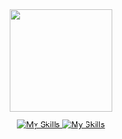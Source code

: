 
<div align="center">
  <a href="https://github.com/gjovs/">
  <img height="180em" src="https://streak-stats.demolab.com/?user=gjovs&theme=kacho_ga&hide_border=true&border_radius=18&locale=pt_BR&date_format=j%2Fn%5B%2FY%5D"/>
</div>

<div align="center" width="180em">
  
  ![My Skills](https://skillicons.dev/icons?i=js,ts,nodejs,react)
  ![My Skills](https://skillicons.dev/icons?i=tailwindcss,docker,k8s,git,rabbitmq,go,linux)
</div>
